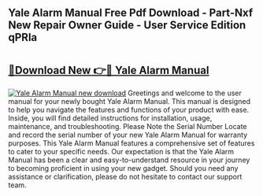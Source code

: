 ## Yale Alarm Manual Free Pdf Download - Part-Nxf New Repair Owner Guide - User Service Edition qPRla

# <h2><a href="http://cf16934.oget.top/?id=Yale+Alarm+Manual">🔗Download New 👉🔴 Yale Alarm Manual</a></h2>

[![Yale Alarm Manual new download](https://i.imgur.com/5g1atiW.png)](http://cf16934.oget.top/?id=Yale+Alarm+Manual)
Greetings and welcome to the user manual for your newly bought Yale Alarm Manual. This manual is designed to help you navigate the features and functions of your product with ease. Inside, you will find detailed instructions for installation, usage, maintenance, and troubleshooting. Please Note the Serial Number Locate and record the serial number of your new Yale Alarm Manual for warranty purposes. This Yale Alarm Manual features a comprehensive set of features to cater to your specific needs. Our expectation is that the Yale Alarm Manual has been a clear and easy-to-understand resource in your journey to becoming proficient in using your new gadget. Should you need any assistance or clarification, please do not hesitate to contact our support team.
